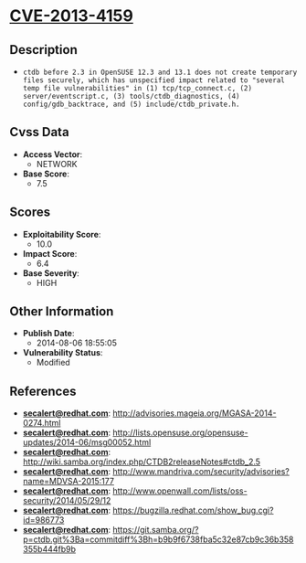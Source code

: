 
# [CVE-2013-4159](https://cve.mitre.org/cgi-bin/cvename.cgi?name=CVE-2013-4159)

## Description

- `ctdb before 2.3 in OpenSUSE 12.3 and 13.1 does not create temporary files securely, which has unspecified impact related to "several temp file vulnerabilities" in (1) tcp/tcp_connect.c, (2) server/eventscript.c, (3) tools/ctdb_diagnostics, (4) config/gdb_backtrace, and (5) include/ctdb_private.h.`

## Cvss Data

- **Access Vector**:
  - NETWORK
- **Base Score**:
  - 7.5

## Scores

- **Exploitability Score**:
  - 10.0
- **Impact Score**:
  - 6.4
- **Base Severity**:
  - HIGH

## Other Information

- **Publish Date**:
  - 2014-08-06 18:55:05
- **Vulnerability Status**:
  - Modified

## References

- **secalert@redhat.com**: http://advisories.mageia.org/MGASA-2014-0274.html
- **secalert@redhat.com**: http://lists.opensuse.org/opensuse-updates/2014-06/msg00052.html
- **secalert@redhat.com**: http://wiki.samba.org/index.php/CTDB2releaseNotes#ctdb_2.5
- **secalert@redhat.com**: http://www.mandriva.com/security/advisories?name=MDVSA-2015:177
- **secalert@redhat.com**: http://www.openwall.com/lists/oss-security/2014/05/29/12
- **secalert@redhat.com**: https://bugzilla.redhat.com/show_bug.cgi?id=986773
- **secalert@redhat.com**: https://git.samba.org/?p=ctdb.git%3Ba=commitdiff%3Bh=b9b9f6738fba5c32e87cb9c36b358355b444fb9b
